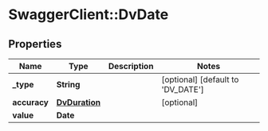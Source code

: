 # SwaggerClient::DvDate

## Properties
Name | Type | Description | Notes
------------ | ------------- | ------------- | -------------
**_type** | **String** |  | [optional] [default to &#x27;DV_DATE&#x27;]
**accuracy** | [**DvDuration**](DvDuration.md) |  | [optional] 
**value** | **Date** |  | 

